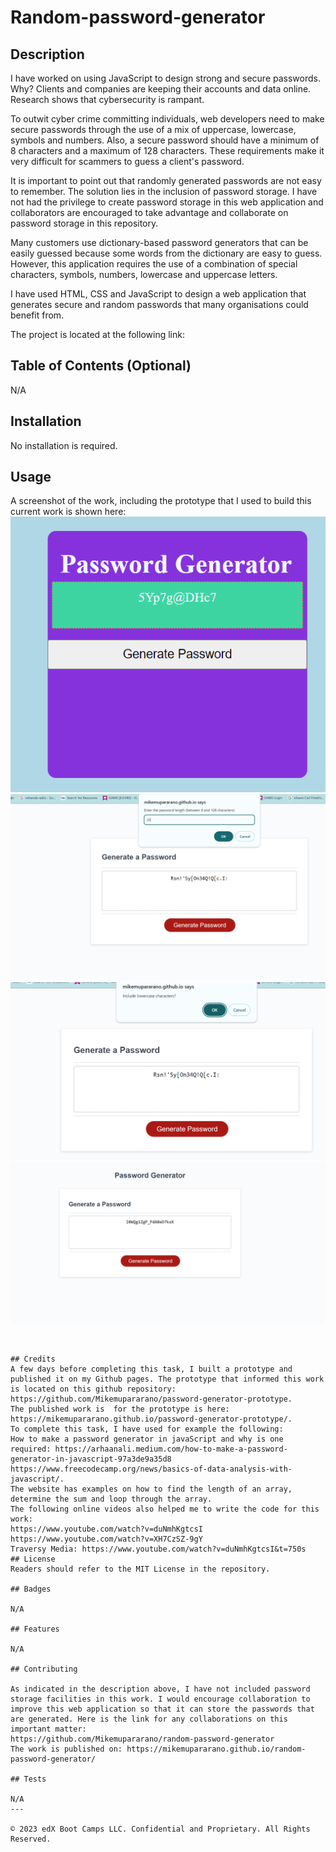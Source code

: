 # Random-password-generator
## Description 
I have worked on using JavaScript to design strong and secure passwords. Why? Clients and companies are keeping their accounts and data online. Research shows that cybersecurity is rampant. 

To outwit cyber crime committing individuals, web developers need to make secure passwords through the use of a mix of uppercase, lowercase, symbols and numbers. Also, a secure password should have a minimum of 8 characters and a maximum of 128 characters. These requirements make it very difficult for scammers to guess a client's password.

It is important to point out that randomly generated passwords are not easy to remember. The solution lies in the inclusion of password storage. I have not had the privilege to create password storage in this web application and collaborators are encouraged to take advantage and collaborate on password storage in this repository.

Many customers use dictionary-based password generators that can be easily guessed because some words from the dictionary are easy to guess. However, this application requires the use of a combination of special characters, symbols, numbers, lowercase and uppercase letters.

I have used HTML, CSS and JavaScript to design a web application that generates secure and random passwords that many organisations could benefit from.

The project is located at the following link:



## Table of Contents (Optional)
N/A

## Installation

No installation is required.

## Usage 
A screenshot of the work, including the prototype that I used to build this current work is shown here:
![A screenshot of the prototype that was used to inform how this work should be completed is here:](./assets/prototype.png)
![A screenshot of the application that requests the length of password:](./assets/password-length.png)
![A screenshot of a prompt:](./assets/lowercase-prompt.png)
![A screenshot of the project is here:](./assets/password-generator.png)
```


## Credits
A few days before completing this task, I built a prototype and published it on my Github pages. The prototype that informed this work is located on this github repository: https://github.com/Mikemupararano/password-generator-prototype.
The published work is  for the prototype is here: https://mikemupararano.github.io/password-generator-prototype/.
To complete this task, I have used for example the following:
How to make a password generator in javaScript and why is one required: https://arhaanali.medium.com/how-to-make-a-password-generator-in-javascript-97a3de9a35d8
https://www.freecodecamp.org/news/basics-of-data-analysis-with-javascript/.
The website has examples on how to find the length of an array, determine the sum and loop through the array. 
The following online videos also helped me to write the code for this work:
https://www.youtube.com/watch?v=duNmhKgtcsI
https://www.youtube.com/watch?v=XH7CzSZ-9gY
Traversy Media: https://www.youtube.com/watch?v=duNmhKgtcsI&t=750s
## License
Readers should refer to the MIT License in the repository.

## Badges

N/A

## Features

N/A

## Contributing

As indicated in the description above, I have not included password storage facilities in this work. I would encourage collaboration to improve this web application so that it can store the passwords that are generated. Here is the link for any collaborations on this important matter:
https://github.com/Mikemupararano/random-password-generator
The work is published on: https://mikemupararano.github.io/random-password-generator/

## Tests

N/A
---

© 2023 edX Boot Camps LLC. Confidential and Proprietary. All Rights Reserved.
